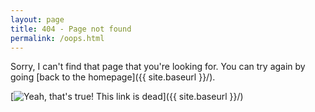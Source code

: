 ```yaml
---
layout: page
title: 404 - Page not found
permalink: /oops.html
---
```


Sorry, I can't find that page that you're looking for. You can try again by going [back to the homepage]({{ site.baseurl }}/).

[<img src="{{ site.baseurl }}/images/oops.png" alt="Yeah, that's true! This link is dead" style="max-width: 400px;"/>]({{ site.baseurl }}/)
